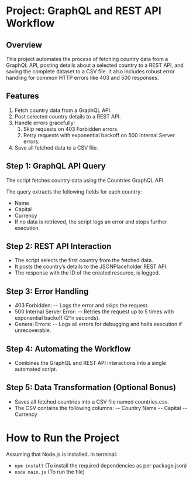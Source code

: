 # Project: GraphQL and REST API Workflow

## Overview

This project automates the process of fetching country data from a GraphQL API, posting details about a selected country to a REST API, and saving the complete dataset to a CSV file. It also includes robust error handling for common HTTP errors like 403 and 500 responses.



## Features

1. Fetch country data from a GraphQL API.
2. Post selected country details to a REST API.
3. Handle errors gracefully:
   1. Skip requests on 403 Forbidden errors.
   2. Retry requests with exponential backoff on 500 Internal Server errors.
4. Save all fetched data to a CSV file.


## Step 1: GraphQL API Query

The script fetches country data using the Countries GraphQL API.

The query extracts the following fields for each country:

- Name
- Capital
- Currency
- If no data is retrieved, the script logs an error and stops further execution.


## Step 2: REST API Interaction

- The script selects the first country from the fetched data.
- It posts the country’s details to the JSONPlaceholder REST API.
- The response with the ID of the created resource, is logged.

## Step 3: Error Handling

- 403 Forbidden:
-- Logs the error and skips the request.
- 500 Internal Server Error:
-- Retries the request up to 5 times with exponential backoff (2^n seconds).
- General Errors:
-- Logs all errors for debugging and halts execution if unrecoverable.

## Step 4: Automating the Workflow
- Combines the GraphQL and REST API interactions into a single automated script.

## Step 5: Data Transformation (Optional Bonus)
- Saves all fetched countries into a CSV file named countries.csv.
- The CSV contains the following columns:
-- Country Name
-- Capital
-- Currency

# How to Run the Project
Assuming that Node.js is installed.
In terminal:
- `npm install` (To install the required dependencies as per package.json)
- `node main.js` (To run the file)

